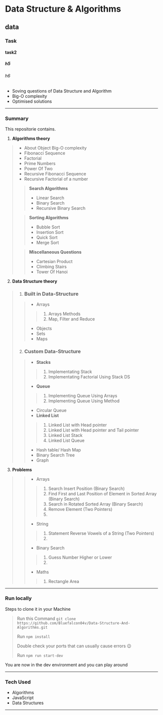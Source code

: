 # Data Structure & Algorithms
## data
### Task
#### task2 
##### h5
###### h6
- Soving questions of Data Structure and Algorithm 
- Big-O complexity
- Optimised solutions
----

### Summary
This repositorie contains.
1. **Algorithms theory**  
 >- About Object Big-O complexity
 >- Fibonacci Sequence
 >- Factorial
 >- Prime Numbers
 >- Power Of Two
 >- Recursive Fibonacci Sequence
 >- Recursive Factorial of a number
 >
 >> **Search Algorithms**
 >>- Linear Search 
 >>- Binary Search
 >>- Recursive Binary Search
 >
 >> **Sorting Algorithms**
 >>
 >>- Bubble Sort
 >>- Insertion Sort
 >>- Quick Sort
 >>- Merge Sort
 >
 >> **Miscellaneous Questions** 
 >>
 >>- Cartesian Product
 >>- Climbing Stairs
 >>- Tower Of Hanoi

 2. **Data Structure theory**
 > 1. ### Built in Data-Structure
 >>- Arrays
 >>>1. Arrays Methods
 >>>1. Map, Filter and Reduce
 >>
 >>- Objects 
 >>- Sets 
 >>- Maps 
 >
 > 2. ### Custom Data-Structure
 >>- **Stacks**
 >>>1. Implementating Stack 
 >>>1. Implementating Factorial Using Stack DS
 >>- **Queue**
 >>>1. Implementing Queue Using Arrays
 >>>1. Implementing Queue Using Method
 >>- Circular Queue
 >>- **Linked List**
 >>>1. Linked List with Head pointer
 >>>1. Linked List with Head pointer and Tail pointer
 >>>1. Linked List Stack
 >>>1. Linked List Queue
 >>- Hash table/ Hash Map
 >>- Binary Search Tree
 >>- Graph
 >
 3. **Problems**
 >>- Arrays
 >>>1. Search Insert Position (Binary Search)
 >>>1. Find First and Last Position of Element in Sorted Array (Binary Search)
 >>>1. Search in Rotated Sorted Array (Binary Search)
 >>>1. Remove Element (Two Pointers)
 >>>1. 
 >>- String
 >>>1. Statement Reverse Vowels of a String (Two Pointers)
 >>>1. 
 >>- Binary Search
 >>>1. Guess Number Higher or Lower
 >>>1.   
 >>- Maths
 >>>1. Rectangle Area
 

***

### Run locally
Steps to clone it in your Machine
> Run this Command `git clone https://github.com/Bluefalcon04v/Data-Structure-And-Algorithms.git`
> 
> Run `npm install` 
> 
> Double check your ports that can usually cause errors 😉
> 
> Run `npm run start-dev`
>
You are now in the dev environment and you can play around

---

### Tech Used
- Algorithms
- JavaScript
- Data Structures
***
